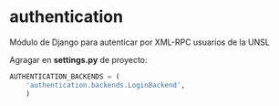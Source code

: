 # authentication
Módulo de Django para autenticar por XML-RPC usuarios de la UNSL

Agragar en **settings.py** de proyecto:

```python
AUTHENTICATION_BACKENDS = (
    'authentication.backends.LoginBackend',
    )
```
